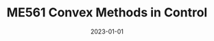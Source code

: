 ---
title: "ME561 Convex Methods in Control"
collection: teaching
type: "Graduate course"
permalink: /teaching/2023-ConvexMethodsinControl
venue: "University of Illinois at Urbana-Champaign, Mechanical Science & Engineering"
date: 2023-01-01
location: "City, Country"
---